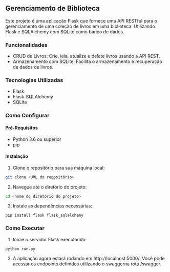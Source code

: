 ## Gerenciamento de Biblioteca

Este projeto é uma aplicação Flask que fornece uma API RESTful para o gerenciamento de uma coleção de livros em uma biblioteca. Utilizando Flask e SQLAlchemy com SQLite como banco de dados.

### Funcionalidades

* CRUD de Livros: Crie, leia, atualize e delete livros usando a API REST.
* Armazenamento com SQLite: Facilita o armazenamento e recuperação de dados de livros.

### Tecnologias Utilizadas

* Flask
* Flask-SQLAlchemy
* SQLite

### Como Configurar

#### Pré-Requisitos

* Python 3.6 ou superior
* pip

#### Instalação

1. Clone o repositório para sua máquina local:

```bash
git clone <URL do repositório>
```

2. Navegue até o diretório do projeto:

```bash
cd <nome do diretório do projeto>
```

3. Instale as dependências necessárias:

```
pip install flask flask_sqlalchemy
```

### Como Executar

1. Inicie o servidor Flask executando:

```
python run.py
```

2. A aplicação agora estará rodando em http://localhost:5000/. Você pode acessar os endpoints definidos utilizando o swaggerna rota /swagger.
